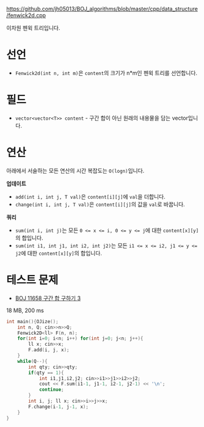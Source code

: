 https://github.com/jh05013/BOJ_algorithms/blob/master/cpp/data_structure/fenwick2d.cpp

이차원 펜윅 트리입니다.

# 선언
- `Fenwick2d(int n, int m)`은 `content`의 크기가 n*m인 펜윅 트리를 선언합니다.

# 필드
- `vector<vector<T>> content` - 구간 합이 아닌 원래의 내용물을 담는 vector입니다.

# 연산
아래에서 서술하는 모든 연산의 시간 복잡도는 `O(logn)`입니다.

**업데이트**
- `add(int i, int j, T val)`은 `content[i][j]`에 `val`을 더합니다.
- `change(int i, int j, T val)`은 `content[i][j]`의 값을 `val`로 바꿉니다.

**쿼리**
- `sum(int i, int j)`는 모든 `0 <= x <= i, 0 <= y <= j`에 대한 `content[x][y]`의 합입니다.
- `sum(int i1, int j1, int i2, int j2)`는 모든 `i1 <= x <= i2, j1 <= y <= j2`에 대한 `content[x][y]`의 합입니다.

# 테스트 문제
- [BOJ 11658 구간 합 구하기 3](https://www.acmicpc.net/problem/11658)

18 MB, 200 ms

```cpp
int main(){OJize();
	int n, Q; cin>>n>>Q;
	Fenwick2D<ll> F(n, n);
	for(int i=0; i<n; i++) for(int j=0; j<n; j++){
		ll x; cin>>x;
		F.add(i, j, x);
	}
	while(Q--){
		int qty; cin>>qty;
		if(qty == 1){
			int i1,j1,i2,j2; cin>>i1>>j1>>i2>>j2;
			cout << F.sum(i1-1, j1-1, i2-1, j2-1) << '\n';
			continue;
		}
		int i, j; ll x; cin>>i>>j>>x;
		F.change(i-1, j-1, x);
	}
}
```